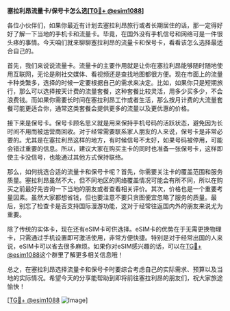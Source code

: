 **塞拉利昂流量卡/保号卡怎么选[[TG💪+ @esim1088](https://t.me/s/esim1088)]**

各位小伙伴们，如果你最近有计划去塞拉利昂旅行或者长期居住的话，那一定得好好了解一下当地的手机卡和流量卡。毕竟，在国外没有手机信号和网络可是一件很头疼的事情。今天咱们就来聊聊塞拉利昂的流量卡和保号卡，看看该怎么选择最适合自己的。

首先，我们来说说流量卡。流量卡的主要作用就是让你在塞拉利昂能够随时随地使用互联网，无论是刷社交媒体、看视频还是查找地图都很方便。现在市面上的流量卡种类繁多，选择的时候一定要根据自己的需求来决定。比如，如果你只是短期旅行，那么可以选择按天计费的流量套餐，这种套餐比较灵活，用多少买多少，不会浪费钱。而如果你需要长时间在塞拉利昂工作或者生活，那么按月计费的大流量套餐可能更适合你，通常这类套餐会提供更多的流量以及更优惠的价格。

接下来是保号卡。保号卡顾名思义就是用来保持手机号码的活跃状态，避免因为长时间不用而被运营商回收。对于经常需要联系家人朋友的人来说，保号卡是非常必要的。尤其是在塞拉利昂这样的地方，有时候信号不太好，如果号码被停用，可能会错过重要的信息。所以，建议大家在购买主卡的同时也准备一张保号卡，这样即使主卡没信号，也能通过其他方式保持联络。

那么，如何挑选合适的流量卡和保号卡呢？首先，你需要关注卡的覆盖范围和服务质量。塞拉利昂虽然不大，但不同地区的网络覆盖情况可能会有所不同，所以在购买之前最好先咨询一下当地的朋友或者查看相关评价。其次，价格也是一个重要考量因素。虽然大家都想省钱，但也要注意不要只贪图便宜忽略了服务的质量。最后，别忘了检查卡是否支持国际漫游功能，这对于经常往返国内外的朋友来说尤为重要。

除了传统的实体卡，现在还有eSIM卡可供选择。eSIM卡的优势在于无需更换物理卡，只需通过手机设置即可激活使用，非常方便快捷。特别是对于经常出国的人来说，eSIM卡可以省去很多麻烦。如果你对eSIM感兴趣的话，可以在[TG💪+ @esim1088](https://t.me/s/esim1088)这个群里了解更多相关信息哦！

总之，在塞拉利昂选择流量卡和保号卡时要综合考虑自己的实际需求、预算以及当地的实际情况。希望今天的分享能帮助到即将前往塞拉利昂的朋友们，祝大家旅途愉快！

[[TG💪+ @esim1088](https://t.me/s/esim1088) ![Image](https://i.postimg.cc/4NQfJmqS/Snipaste-2025-05-13-00-14-12.png)]
